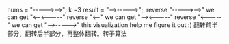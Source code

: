 nums = "----->-->"; k =3
result = "-->----->";
​
reverse "----->-->" we can get "<--<-----"
reverse "<--" we can get "--><-----"
reverse "<-----" we can get "-->----->"
this visualization help me figure it out :)
​
翻转前半部分，翻转后半部分，再整体翻转。转子算法